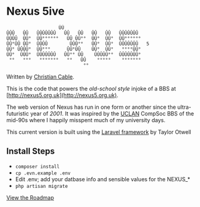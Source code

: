 # Nexus 5ive

                       ÛÛ
    ÛÛÛ   ÛÛ   ÛÛÛÛÛÛÛ   ÛÛ   ÛÛ   ÛÛ   ÛÛ   ÛÛÛÛÛÛÛ
    ÛÛÛÛ  ÛÛ°  ÛÛ°°°°°°   ÛÛ ÛÛ°°  ÛÛ°  ÛÛ°  ÛÛ°°°°°°       
    ÛÛ°ÛÛ ÛÛ°  ÛÛÛÛ        ÛÛÛ°°   ÛÛ°  ÛÛ°  ÛÛÛÛÛÛÛ   5     
    ÛÛ° ÛÛÛÛ°  ÛÛ°°°      ÛÛ°ÛÛ    ÛÛ°  ÛÛ°   °°°°ÛÛ°       
    ÛÛ°  ÛÛÛ°  ÛÛÛÛÛÛÛ   ÛÛ°° ÛÛ    ÛÛÛÛÛ°°  ÛÛÛÛÛÛÛ°       
     °°   °°°   °°°°°°°   °°   ÛÛ    °°°°°    °°°°°°°
                                °°


Written by [Christian Cable](http://christiancable.co.uk).

This is the code that powers the _old-school style_ injoke of a BBS at [http://nexus5.org.uk](http://nexus5.org.uk). 

The web version of Nexus has run in one form or another since the ultra-futuristic year of _2001_. It was inspired by the [UCLAN](http://www.uclan.ac.uk) CompSoc BBS of the mid-90s where I happily misspent much of my university days.  

This current version is built using the [Laravel framework](https://laravel.com) by Taylor Otwell 


## Install Steps

* `composer install`
* `cp .evn.example .env`
* Edit .env; add your datbase info and sensible values for the NEXUS_* 
* `php artisan migrate`

[View the Roadmap](https://trello.com/b/yyIvw9fp/nexus)
